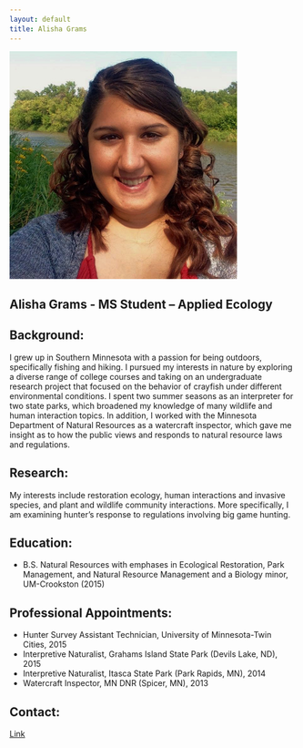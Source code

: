 ```yaml
---
layout: default
title: Alisha Grams
--- 
```


![center](/lab/agrams.jpg)



## Alisha Grams - MS Student – Applied Ecology 

## Background:
I grew up in Southern Minnesota with a passion for being outdoors, specifically fishing and hiking. I pursued my interests in nature by exploring a diverse range of college courses and taking on an undergraduate research project that focused on the behavior of crayfish under different environmental conditions. I spent two summer seasons as an interpreter for two state parks, 
which broadened my knowledge of many wildlife and human interaction topics. In addition, I worked with the Minnesota 
Department of Natural Resources as a watercraft inspector, which gave me insight as to how the public views and responds 
to natural resource laws and regulations. 

## Research:
My interests include restoration ecology, human interactions and invasive species, and plant and wildlife community interactions. 
More specifically, I am examining hunter’s response to regulations involving big game hunting.  

## Education: 
* B.S. Natural Resources with emphases in Ecological Restoration, Park Management, and Natural Resource Management and a Biology minor, UM-Crookston (2015)
 

## Professional Appointments: 
*	Hunter Survey Assistant Technician, University of Minnesota-Twin Cities, 2015
*	Interpretive Naturalist, Grahams Island State Park (Devils Lake, ND), 2015
*	Interpretive Naturalist, Itasca State Park (Park Rapids, MN), 2014
*	Watercraft Inspector, MN DNR (Spicer, MN), 2013


## Contact: 
[Link](http://snr.unl.edu/aboutus/who/people/graduatestudent-member.asp?pid=2294)
